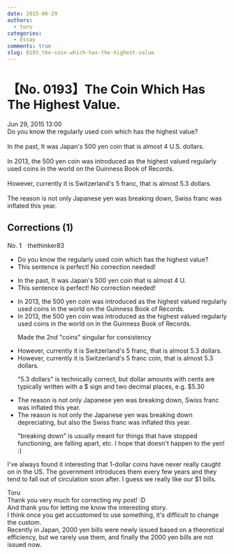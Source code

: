 ```yaml
---
date: 2015-06-29
authors:
  - toru
categories:
  - Essay
comments: true
slug: 0193_the-coin-which-has-the-highest-value
---
```


# 【No. 0193】The Coin Which Has The Highest Value.
<div class="date">Jun 29, 2015 13:00</div>
<div id="post"><div id="body_show_ori">
Do you know the regularly used coin which has the highest value?<br/><br/>In the past, It was Japan's 500 yen coin that is almost 4 U.S. dollars.<br/><br/>In 2013, the 500 yen coin was introduced as the highest valued regularly used coins in the world on the Guinness Book of Records. <br/><br/>However, currently it is Switzerland's 5 franc, that is almost 5.3 dollars. <br/><br/>The reason is not only Japanese yen was breaking down, Swiss franc was inflated this year.
</div></div>

<!-- more -->


## Corrections (1)
<div id="block"><div class="first_name"> No. 1　<span class="just_name">thethinker83</span></div><div id="block2">
<ul class="correction_field">
<li class="incorrect">Do you know the regularly used coin which has the highest value?</li>
<li class="corrected perfect">This sentence is perfect! No correction needed!</li>
</ul>
<ul class="correction_field">
<li class="incorrect">In the past, It was Japan's 500 yen coin that is almost 4 U.</li>
<li class="corrected perfect">This sentence is perfect! No correction needed!</li>
</ul>
<ul class="correction_field">
<li class="incorrect">In 2013, the 500 yen coin was introduced as the highest valued regularly used coins in the world on the Guinness Book of Records.</li>
<li class="corrected correct">
In 2013, the 500 yen coin was introduced as the highest valued regularly used coin<span class="f_red"><span class="sline">s</span></span> in the world <span class="f_red"><span class="sline">on</span></span> <span class="f_blue">in </span>the Guinness Book of Records.
<p class="correction_comment">Made the 2nd "coins" singular for consistency</p>
</li>
</ul>
<ul class="correction_field">
<li class="incorrect">However, currently it is Switzerland's 5 franc, that is almost 5.3 dollars.</li>
<li class="corrected correct">
However, currently it is Switzerland's 5 franc <span class="f_blue">coin</span><span class="f_red"><span class="sline">,</span></span> that is almost <span class="f_gray">5.3 dollars</span>.
<p class="correction_comment">"5.3 dollars" is technically correct, but dollar amounts with cents are typically written with a $ sign and two decimal places, e.g. $5.30</p>
</li>
</ul>
<ul class="correction_field">
<li class="incorrect">The reason is not only Japanese yen was breaking down, Swiss franc was inflated this year.</li>
<li class="corrected correct">
The reason is not only <span class="f_blue">the </span>Japanese yen was <span class="f_red"><span class="sline">breaking down</span></span> <span class="f_blue">depreciating</span>, <span class="f_blue">but also the </span>Swiss franc was inflated this year.
<p class="correction_comment">"breaking down" is usually meant for things that have stopped functioning, are falling apart, etc.  I hope that doesn't happen to the yen! :)</p>
</li>
</ul>
<p class="comment_small">
 I've always found it interesting that 1-dollar coins have never really caught on in the US.  The government introduces them every few years and they tend to fall out of circulation soon after.  I guess we really like our $1 bills.
</p>

</div><div class="name"><span class="just_name">Toru</span><br>
Thank you very much for correcting my post! :D<br/>And thank you for letting me know the interesting story.<br/>I think once you get accustomed to use something, it's difficult to change the custom.<br/>Recently in Japan, 2000 yen bills were newly issued based on a theoretical efficiency, but we rarely use them, and finally the 2000 yen bills are not issued now.
</div>
</div>
